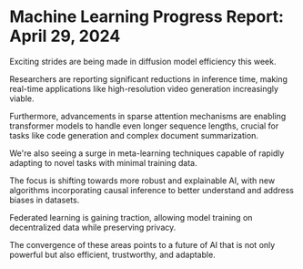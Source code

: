 # Machine Learning Progress Report: April 29, 2024

Exciting strides are being made in diffusion model efficiency this week.

Researchers are reporting significant reductions in inference time, making real-time applications like high-resolution video generation increasingly viable.

Furthermore, advancements in sparse attention mechanisms are enabling transformer models to handle even longer sequence lengths, crucial for tasks like code generation and complex document summarization.

We're also seeing a surge in meta-learning techniques capable of rapidly adapting to novel tasks with minimal training data.

The focus is shifting towards more robust and explainable AI, with new algorithms incorporating causal inference to better understand and address biases in datasets.

Federated learning is gaining traction, allowing model training on decentralized data while preserving privacy.

The convergence of these areas points to a future of AI that is not only powerful but also efficient, trustworthy, and adaptable.
